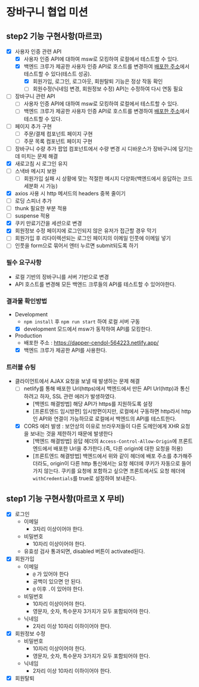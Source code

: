 # 장바구니 협업 미션

## step2 기능 구현사항(마르코)

- [x] 사용자 인증 관련 API
  - [x] 사용자 인증 API에 대하여 msw로 모킹하여 로컬에서 테스트할 수 있다.
  - [x] 백엔드 크루가 제공한 사용자 인증 API로 호스트를 변경하여 [배포한 주소](https://dapper-cendol-564223.netlify.app/)에서 테스트할 수 있다(테스트 성공).
    - [x] 회원가입, 로그인, 로그아웃, 회원탈퇴 기능은 정상 작동 확인
    - [ ] 회원수정(닉네임 변경, 회원정보 수정) API는 수정하여 다시 연동 필요
- [ ] 장바구니 관련 API
  - [ ] 사용자 인증 API에 대하여 msw로 모킹하여 로컬에서 테스트할 수 있다.
  - [ ] 백엔드 크루가 제공한 사용자 인증 API로 호스트를 변경하여 [배포한 주소](https://dapper-cendol-564223.netlify.app/)에서 테스트할 수 있다.
- [ ] 페이지 추가 구현
  - [ ] 주문/결제 컴포넌트 페이지 구현
  - [ ] 주문 목록 컴포넌트 페이지 구현
- [ ] 장바구니 수량 추가 팝업 컴포넌트에서 수량 변경 시 디바운스가 장바구니에 담기는 데 미치는 문제 해결
- [x] 새로고침 시 로그인 유지
- [ ] 스낵바 메시지 보완
  - [ ] 회원가입 실패 시 상황에 맞는 적절한 메시지 다양화(백엔드에서 응답하는 코드 세분화 시 가능)
- [x] axios 사용 시 http 메서드의 headers 중복 줄이기
- [ ] 로딩 스피너 추가
- [ ] thunk 필요한 부분 적용
- [ ] suspense 적용
- [x] 쿠키 만료기간을 세션으로 변경
- [x] 회원정보 수정 페이지에 로그인되지 않은 유저가 접근할 경우 막기
- [ ] 회원가입 후 리다이렉션되는 로그인 페이지의 이메일 인풋에 이메일 넣기
- [ ] 인풋을 form으로 묶어서 엔터 누르면 submit되도록 하기

### 필수 요구사항

- 로컬 기반의 장바구니를 서버 기반으로 변경
- API 호스트를 변경해 모든 백엔드 크루들의 API를 테스트할 수 있어야한다.

### 결과물 확인방법

- Development
  - `npm install` 후 `npm run start` 하여 로컬 서버 구동
  - [x] development 모드에서 msw가 동작하여 API를 모킹한다.
- Production
  - 배포한 주소 : https://dapper-cendol-564223.netlify.app/
  - [x] 백엔드 크루가 제공한 API를 사용한다.

### 트러블 슈팅

- 클라이언트에서 AJAX 요청을 보낼 때 발생하는 문제 해결
  - [ ] netlify를 통해 배포한 Url(https)에서 백엔드에서 만든 API Url(http)과 통신하려고 하자, SSL 관련 에러가 발생하였다.
    - [백엔드 해결방법] 해당 API가 https를 지원하도록 설정
    - [프론트엔드 임시방편] 임시방편이지만, 로컬에서 구동하면 http라서 http인 API와 연결이 가능하므로 로컬에서 백엔드의 API를 테스트한다.
  - [x] CORS 에러 발생 : 보안상의 이유로 브라우저들이 다른 도메인에게 XHR 요청을 보내는 것을 제한하기 때문에 발생한다
    - [백엔드 해결방법] 응답 헤더의 `Access-Control-Allow-Origin`에 프론트엔드에서 배포한 Url을 추가한다.(즉, 다른 origin에 대한 요청을 허용)
    - [프론트엔드 해결방법] 백엔드에서 위와 같이 헤더에 배포 주소를 추가해주더라도, origin이 다른 http 통신에서는 요청 헤더에 쿠키가 자동으로 들어가지 않는다. 쿠키를 요청에 포함하고 싶으면 프론트에서도 요청 헤더에 `withCredentials`를 true로 설정하여 보내준다.

## step1 기능 구현사항(마르코 X 무비)

- [x] 로그인
  - 이메일
    - 3자리 이상이어야 한다.
  - 비밀번호
    - 10자리 이상이어야 한다.
  * 유효성 검사 통과되면, disabled 버튼이 activated된다.
- [x] 회원가입
  - 이메일
    - `@` 가 있어야 한다
    - 공백이 있으면 안 된다.
    - `@` 이후 `.`이 있어야 한다.
  - 비밀번호
    - 10자리 이상이어야 한다.
    - 영문자, 숫자, 특수문자 3가지가 모두 포함되어야 한다.
  - 닉네임
    - 2자리 이상 10자리 이하이어야 한다.
- [x] 회원정보 수정
  - 비밀번호
    - 10자리 이상이어야 한다.
    - 영문자, 숫자, 특수문자 3가지가 모두 포함되어야 한다.
  - 닉네임
    - 2자리 이상 10자리 이하이어야 한다.
- [x] 회원탈퇴
